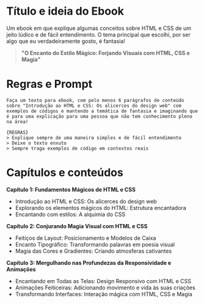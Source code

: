 # Título e ideia do Ebook

Um ebook em que explique algumas conceitos sobre HTML e CSS de um jeito lúdico e de fácil entendimento. O tema principal que escolhi, por ser algo que eu verdadeiramente gosto, é fantasia!

> **"O Encanto do Estilo Mágico: Forjando Visuais com HTML, CSS e Magia"**


# Regras e Prompt

```
Faça um texto para ebook, com pelo menos 6 parágrafos de conteúdo sobre "Introdução ao HTML e CSS: Os alicerces do design web" com exemplos de códigos e mantendo a temática de fantasia e imaginando que é para uma explicação para uma pessoa que não tem conhecimento pleno na área!

{REGRAS}
> Explique sempre de uma maneira simples e de fácil entendimento
> Deixe o texto enxuto
> Sempre traga exemplos de código em contextos reais

```
# Capítulos e conteúdos

**Capítulo 1: Fundamentos Mágicos de HTML e CSS**
- Introdução ao HTML e CSS: Os alicerces do design web
- Explorando os elementos mágicos do HTML: Estrutura encantadora
- Encantando com estilos: A alquimia do CSS

**Capítulo 2: Conjurando Magia Visual com HTML e CSS**
- Feitiços de Layout: Posicionamento e Modelos de Caixa
- Encanto Tipográfico: Transformando palavras em poesia visual
- Magia das Cores e Gradientes: Criando atmosferas cativantes

**Capítulo 3: Mergulhando nas Profundezas da Responsividade e Animações**
- Encantando em Todas as Telas: Design Responsivo com HTML e CSS
- Animações Feiticeiras: Adicionando movimento e vida às suas criações
- Transformando Interfaces: Interação mágica com HTML, CSS e Magia